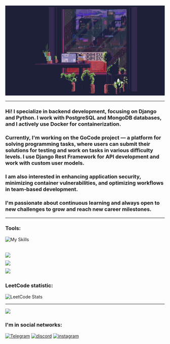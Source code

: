 ![Header](https://github.com/snickyyy/snickyyy/blob/main/assets/rr.gif)
___

### Hi! I specialize in backend development, focusing on Django and Python. I work with PostgreSQL and MongoDB databases, and I actively use Docker for containerization.

### Currently, I'm working on the GoCode project — a platform for solving programming tasks, where users can submit their solutions for testing and work on tasks in various difficulty levels. I use Django Rest Framework for API development and work with custom user models.

### I am also interested in enhancing application security, minimizing container vulnerabilities, and optimizing workflows in team-based development.

### I'm passionate about continuous learning and always open to new challenges to grow and reach new career milestones.

______

### Tools:


<!-- ![Python](https://img.shields.io/badge/-python-black?style=for-the-badge&logo=python&logoColor=blue)
![PyQT](https://img.shields.io/badge/-PyQT6-black?style=for-the-badge&logo=Qt&logoColor=78ff88)
![Qtdesigner](https://img.shields.io/badge/-Qtdesigner-black?style=for-the-badge&logo=Qt&logoColor=78ff88)
![git](https://img.shields.io/badge/-git-black?style=for-the-badge&logo=git&logoColor=f5552a)
![sql](https://img.shields.io/badge/-sql-black?style=for-the-badge&logo=postgresql&logoColor=909090)
![nupmy](https://img.shields.io/badge/-numpy-black?style=for-the-badge&logo=numpy&logoColor=6296CC)
![windows](https://img.shields.io/badge/-win32api-black?style=for-the-badge&logo=gears&logoColor=6296CC)
![django](https://img.shields.io/badge/-django-black?style=for-the-badge&logo=django&logoColor=4ca359)
![ci-cd](https://img.shields.io/badge/-django-black?style=for-the-badge&logo=&logoColor=4ca359) -->
![My Skills](https://go-skill-icons.vercel.app/api/icons?i=python,django,flask,githubactions,github,gitlab,bootstrap,html,css,bash,docker,qt,git,pycharm,vscode,postgres,sqlite,redis,mongodb,api,&titles=true)


![](https://github-readme-stats.vercel.app/api?username=snickyyy&theme=radical&hide_border=true&include_all_commits=true&count_private=true)<br/>
![](https://github-readme-streak-stats.herokuapp.com/?user=ortonikc&theme=radical&hide_border=true)<br/>
![](https://github-readme-stats.vercel.app/api/top-langs/?username=snickyyy&theme=radical&hide_border=true&include_all_commits=true&count_private=true&layout=compact)
---
### LeetCode statistic:
![LeetCode Stats](https://leetcard.jacoblin.cool/snickyyy?theme=dark&font=Lexend%20Deca&ext=heatmap)
___
![](https://raw.githubusercontent.com/snickyyy/github-stats/master/generated/overview.svg#gh-dark-mode-only)

### I'm in social networks:

[![Telegram](https://img.shields.io/badge/-telegram-black?style=for-the-badge&logo=telegram&logoColor=blue)](https://t.me/snickyyy)
[![discord](https://img.shields.io/badge/-discord-black?style=for-the-badge&logo=discord&logoColor=5600b8)](https://discordapp.com/users/994294160750293103/)
[![instagram](https://img.shields.io/badge/-instagram-black?style=for-the-badge&logo=instagram&logoColor=orange)](https://www.instagram.com/snicky.sc/)

